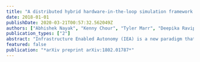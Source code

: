 ```yaml
---
title: "A distributed hybrid hardware-in-the-loop simulation framework for infrastructure enabled autonomy"
date: 2018-01-01
publishDate: 2020-03-21T00:57:32.562049Z
authors: ["Abhishek Nayak", "Kenny Chour", "Tyler Marr", "Deepika Ravipati", "Sheelabhadra Dey", "Alvika Gautam", "Swaminathan Gopalswamy", "Sivakumar Rathinam"]
publication_types: ["2"]
abstract: "Infrastructure Enabled Autonomy (IEA) is a new paradigm that employs a distributed intelligence architecture for connected autonomous vehicles by offloading core functionalities to the infrastructure. In this paper, we develop a simulation framework that can be used to study the concept. A key challenge for such a simulation is the rapid increase in the scale of the computations with the size of the infrastructure to be considered. Our simulation framework is designed to be distributed and scales proportionally with the infrastructure. By integrally using both the hardware controllers and communication devices as part of the simulation framework, we achieve an optimal balance between modeling of the dynamics and sensors, and reusing real hardware for simulation of proprietary or complex communication methods. Multiple cameras on the infrastructure are simulated. The simulation of the camera image processing is done in distributed hardware and the resultant position information is transmitted wirelessly to the computer simulating the autonomous vehicle. We demonstrate closed loop control of a single vehicle following given waypoints using information from multiple cameras located on Road-Side-Units."
featured: false
publication: "*arXiv preprint arXiv:1802.01787*"
---
```


